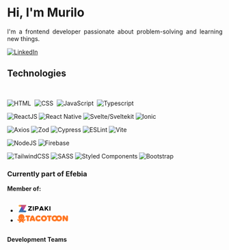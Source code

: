 
# Hi, I'm Murilo

<p align='justify'>
I'm a frontend developer passionate about problem-solving and learning new things.
</p>

[![LinkedIn](https://img.shields.io/badge/linkedin-%230077B5.svg?style=for-the-badge&logo=linkedin&logoColor=white)](https://www.linkedin.com/in/pittelli-m/)

## Technologies

<br>

![HTML](https://img.shields.io/badge/HTML5-E34F26?style=for-the-badge&logo=html5&logoColor=white)&nbsp;
![CSS](https://img.shields.io/badge/CSS3-1572B6?style=for-the-badge&logo=css3&logoColor=white)&nbsp;
![JavaScript](https://img.shields.io/badge/JavaScript-F7DF1E?style=for-the-badge&logo=javascript&logoColor=black)&nbsp;
![Typescript](https://img.shields.io/badge/Typescript-3178C6?style=for-the-badge&logo=typescript&logoColor=white)&nbsp;

![ReactJS](https://img.shields.io/badge/ReactJS-61DAFB.svg?style=for-the-badge&logo=React&logoColor=white)
![React Native](https://img.shields.io/badge/react_native-%2320232a.svg?style=for-the-badge&logo=react&logoColor=%2361DAFB)
![Svelte/Sveltekit](https://img.shields.io/badge/Svelte-FF3E00?style=for-the-badge&logo=svelte&logoColor=white)
![Ionic](https://img.shields.io/badge/Ionic-3880FF?style=for-the-badge&logo=ionic&logoColor=white)

![Axios](https://img.shields.io/badge/Axios-5A29E4?style=for-the-badge&logo=axios&logoColor=white)
![Zod](https://img.shields.io/badge/zod-3E67B1?style=for-the-badge&logo=zod&logoColor=white)
![Cypress](https://img.shields.io/badge/cypress-69D3A7?style=for-the-badge&logo=cypress&logoColor=white)
![ESLint](https://img.shields.io/badge/ESLint-4B3263?style=for-the-badge&logo=eslint&logoColor=white)
![Vite](https://img.shields.io/badge/Vite-646CFF?style=for-the-badge&logo=vite&logoColor=white)

![NodeJS](https://img.shields.io/badge/node.js-6DA55F?style=for-the-badge&logo=node.js&logoColor=white)
![Firebase](https://img.shields.io/badge/Firebase-039BE5?style=for-the-badge&logo=Firebase&logoColor=white)

![TailwindCSS](https://img.shields.io/badge/tailwindcss-%2338B2AC.svg?style=for-the-badge&logo=tailwind-css&logoColor=white)
![SASS](https://img.shields.io/badge/SASS-hotpink.svg?style=for-the-badge&logo=SASS&logoColor=white)
![Styled Components](https://img.shields.io/badge/styled--components-DB7093?style=for-the-badge&logo=styled-components&logoColor=white)
![Bootstrap](https://img.shields.io/badge/Bootstrap-E5E5E5?style=for-the-badge&logo=bootstrap&logoColor=white')

### Currently part of Efebia
**Member of:** <br>
<div style="display: flex; gap: 20px;">
 <ul> 
   <li>
<a href='https://www.zipaki.com' style="display: inline-block; text-align: center;">    
<img src="./zipakiLogo.png" alt="Zipaki" style="width: auto; height: 20px;"/>
</a>
</li>
<li>
   <a href='https://www.tacotoon.com' style="display: inline-block; text-align: center;">    
<img src="./tacotoonLogo.png" alt="Tacotoon"; style="width: auto; height: 20px;"/>
</a>
</li>
</ul>
</div>

**Development Teams**
